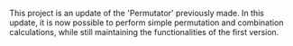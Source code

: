 This project is an update of the 'Permutator' previously made.
In this update, it is now possible to perform simple permutation and combination calculations, while still maintaining the functionalities of the first version.

